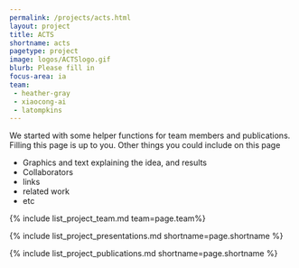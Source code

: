 ```yaml
---
permalink: /projects/acts.html
layout: project
title: ACTS
shortname: acts
pagetype: project
image: logos/ACTSlogo.gif
blurb: Please fill in
focus-area: ia
team:
 - heather-gray
 - xiaocong-ai
 - latompkins
---
```


We started with some helper functions for team members and publications. Filling this page is up to you. Other things you could include on this page
  * Graphics and text explaining the idea, and results
  * Collaborators
  * links
  * related work 
  * etc

{% include list_project_team.md team=page.team%}

{% include list_project_presentations.md shortname=page.shortname %}

{% include list_project_publications.md shortname=page.shortname %}
